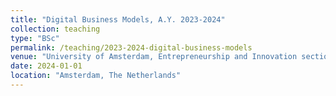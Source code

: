 ```yaml
---
title: "Digital Business Models, A.Y. 2023-2024"
collection: teaching
type: "BSc"
permalink: /teaching/2023-2024-digital-business-models
venue: "University of Amsterdam, Entrepreneurship and Innovation section"
date: 2024-01-01
location: "Amsterdam, The Netherlands"
---
```


